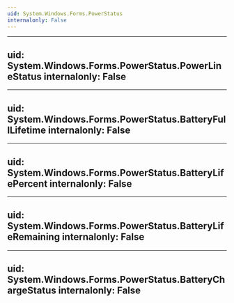 ```yaml
---
uid: System.Windows.Forms.PowerStatus
internalonly: False
---
```


---
uid: System.Windows.Forms.PowerStatus.PowerLineStatus
internalonly: False
---

---
uid: System.Windows.Forms.PowerStatus.BatteryFullLifetime
internalonly: False
---

---
uid: System.Windows.Forms.PowerStatus.BatteryLifePercent
internalonly: False
---

---
uid: System.Windows.Forms.PowerStatus.BatteryLifeRemaining
internalonly: False
---

---
uid: System.Windows.Forms.PowerStatus.BatteryChargeStatus
internalonly: False
---
